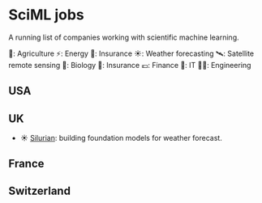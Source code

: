 # SciML jobs
A running list of companies working with scientific machine learning. 

🌽: Agriculture 
⚡️: Energy
🌊: Insurance
☀️: Weather forecasting 
🛰: Satellite remote sensing
🧪: Biology
🏡: Insurance
💶: Finance
📱: IT
👷‍♀️: Engineering

## USA

## UK
- ☀️ [Silurian](https://silurian.ai): building foundation models for weather forecast.

## France

## Switzerland
